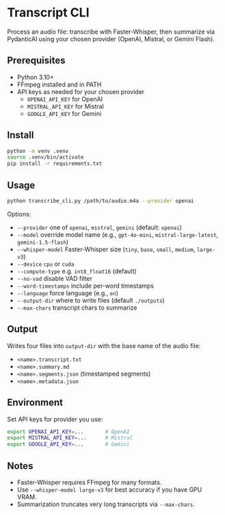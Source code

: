 # Transcript CLI

Process an audio file: transcribe with Faster-Whisper, then summarize via PydanticAI using your chosen provider (OpenAI, Mistral, or Gemini Flash).

## Prerequisites
- Python 3.10+
- FFmpeg installed and in PATH
- API keys as needed for your chosen provider
  - `OPENAI_API_KEY` for OpenAI
  - `MISTRAL_API_KEY` for Mistral
  - `GOOGLE_API_KEY` for Gemini

## Install
```bash
python -m venv .venv
source .venv/bin/activate
pip install -r requirements.txt
```

## Usage
```bash
python transcribe_cli.py /path/to/audio.m4a --provider openai
```
Options:
- `--provider` one of `openai`, `mistral`, `gemini` (default: `openai`)
- `--model` override model name (e.g., `gpt-4o-mini`, `mistral-large-latest`, `gemini-1.5-flash`)
- `--whisper-model` Faster-Whisper size (`tiny`, `base`, `small`, `medium`, `large-v3`)
- `--device` `cpu` or `cuda`
- `--compute-type` e.g. `int8_float16` (default)
- `--no-vad` disable VAD filter
- `--word-timestamps` include per-word timestamps
- `--language` force language (e.g., `en`)
- `--output-dir` where to write files (default `./outputs`)
- `--max-chars` transcript chars to summarize

## Output
Writes four files into `output-dir` with the base name of the audio file:
- `<name>.transcript.txt`
- `<name>.summary.md`
- `<name>.segments.json` (timestamped segments)
- `<name>.metadata.json`

## Environment
Set API keys for provider you use:
```bash
export OPENAI_API_KEY=...       # OpenAI
export MISTRAL_API_KEY=...      # Mistral
export GOOGLE_API_KEY=...       # Gemini
```

## Notes
- Faster-Whisper requires FFmpeg for many formats.
- Use `--whisper-model large-v3` for best accuracy if you have GPU VRAM.
- Summarization truncates very long transcripts via `--max-chars`.
